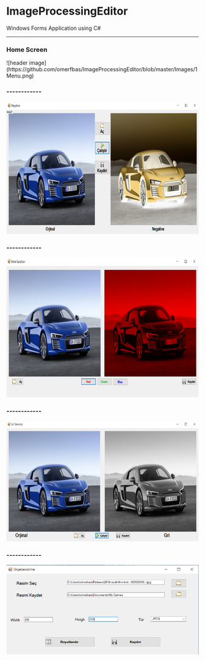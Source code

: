 # ImageProcessingEditor
 Windows Forms Application using C#
 <hr>
  <b><h3>Home Screen</b></h3> 
![header image](https://github.com/omerfbas/ImageProcessingEditor/blob/master/Images/1Menu.png)

 <b><h3>------------</b></h3> 
![header image](https://github.com/omerfbas/ImageProcessingEditor/blob/master/Images/2NegativeImage.png)

 <b><h3>------------</b></h3> 
![header image](https://github.com/omerfbas/ImageProcessingEditor/blob/master/Images/3RGBChannel.png)

 <b><h3>------------</b></h3> 
![header image](https://github.com/omerfbas/ImageProcessingEditor/blob/master/Images/4GrayScaling.png)

 <b><h3>------------</b></h3> 
![header image](https://github.com/omerfbas/ImageProcessingEditor/blob/master/Images/5DigitalResize.png)

